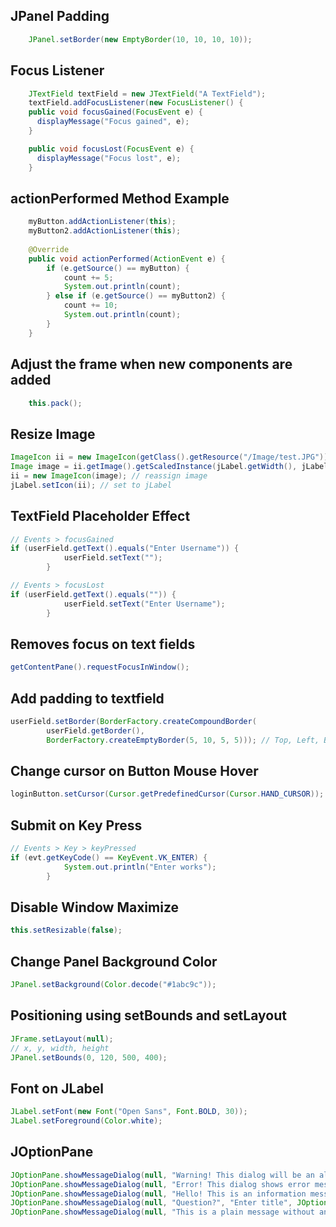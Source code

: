 ## JPanel Padding

```java
    JPanel.setBorder(new EmptyBorder(10, 10, 10, 10));    
```

## Focus Listener

```java
    JTextField textField = new JTextField("A TextField");
    textField.addFocusListener(new FocusListener() {
    public void focusGained(FocusEvent e) {
      displayMessage("Focus gained", e);
    }

    public void focusLost(FocusEvent e) {
      displayMessage("Focus lost", e);
    }  
```

## actionPerformed Method Example

```java
    myButton.addActionListener(this);
    myButton2.addActionListener(this);
    
    @Override
    public void actionPerformed(ActionEvent e) {
        if (e.getSource() == myButton) {
            count += 5;
            System.out.println(count);
        } else if (e.getSource() == myButton2) {
            count += 10;
            System.out.println(count);
        }
    }      
```

## Adjust the frame when new components are added

```java
    this.pack();   
```

## Resize Image

```java
ImageIcon ii = new ImageIcon(getClass().getResource("/Image/test.JPG")); // get img url
Image image = ii.getImage().getScaledInstance(jLabel.getWidth(), jLabel.getHeight(), Image.SCALE_SMOOTH); // get width and height
ii = new ImageIcon(image); // reassign image
jLabel.setIcon(ii); // set to jLabel
```

## TextField Placeholder Effect

```java
// Events > focusGained
if (userField.getText().equals("Enter Username")) {
            userField.setText("");
        }

// Events > focusLost
if (userField.getText().equals("")) {
            userField.setText("Enter Username");
        }
```

## Removes focus on text fields

```java
getContentPane().requestFocusInWindow();
```

## Add padding to textfield

```java
userField.setBorder(BorderFactory.createCompoundBorder(
        userField.getBorder(),
        BorderFactory.createEmptyBorder(5, 10, 5, 5))); // Top, Left, Bottom, Right
```

## Change cursor on Button Mouse Hover

```java
loginButton.setCursor(Cursor.getPredefinedCursor(Cursor.HAND_CURSOR)); // loginButton is variable
```

## Submit on Key Press

```java
// Events > Key > keyPressed
if (evt.getKeyCode() == KeyEvent.VK_ENTER) {
            System.out.println("Enter works");
        }
```

## Disable Window Maximize

```java
this.setResizable(false);
```

## Change Panel Background Color

```java
JPanel.setBackground(Color.decode("#1abc9c"));
```

## Positioning using setBounds and setLayout

```java
JFrame.setLayout(null);
// x, y, width, height
JPanel.setBounds(0, 120, 500, 400);
```

## Font on JLabel
```java
JLabel.setFont(new Font("Open Sans", Font.BOLD, 30));
JLabel.setForeground(Color.white);
```

## JOptionPane

```java
JOptionPane.showMessageDialog(null, "Warning! This dialog will be an alert", "Enter title", JOptionPane.WARNING_MESSAGE);
JOptionPane.showMessageDialog(null, "Error! This dialog shows error message", "Enter title", JOptionPane.ERROR_MESSAGE);
JOptionPane.showMessageDialog(null, "Hello! This is an information message", "Enter title", JOptionPane.INFORMATION_MESSAGE);
JOptionPane.showMessageDialog(null, "Question?", "Enter title", JOptionPane.QUESTION_MESSAGE);
JOptionPane.showMessageDialog(null, "This is a plain message without an icon", "Enter title", JOptionPane.PLAIN_MESSAGE);
```
